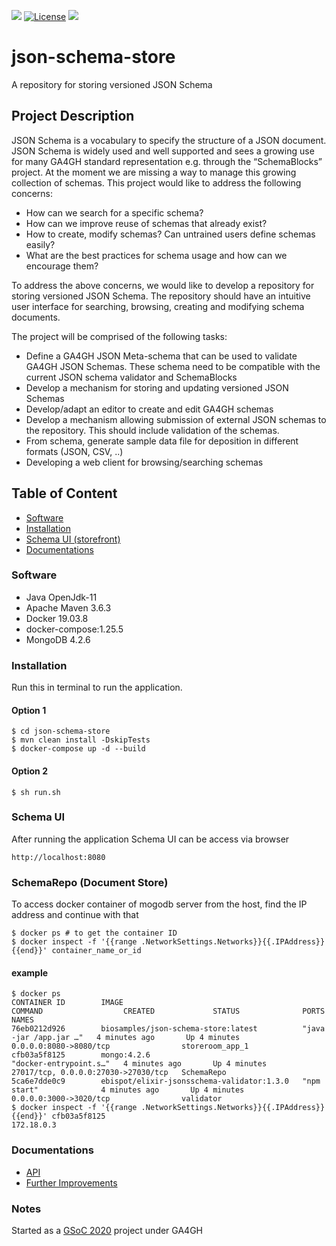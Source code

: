 [![](https://img.shields.io/badge/EBIBioSamples-json--schema--repo-blue)](https://www.ebi.ac.uk/)
[![License](https://img.shields.io/badge/License-Apache%202.0-yellowgreen.svg)](https://opensource.org/licenses/Apache-2.0)
[![](https://img.shields.io/badge/spring--boot-2.2.7.RELEASE-green)]()
# json-schema-store
A repository for storing versioned JSON Schema

## Project Description
JSON Schema is a vocabulary to specify the structure of a JSON document. JSON Schema is widely used and well supported and sees a growing use for many GA4GH standard representation e.g. through the “SchemaBlocks” project.
At the moment we are missing a way to manage this growing collection of schemas. This project would like to address the following concerns:
* How can we search for a specific schema? 
* How can we improve reuse of schemas that already exist?
* How to create, modify schemas? Can untrained users define schemas easily? 
* What are the best practices for schema usage and how can we encourage them?

To address the above concerns, we would like to develop a repository for storing versioned JSON Schema. The repository should have an intuitive user interface for searching, browsing, creating and modifying schema documents. 

The project will be comprised of the following tasks:
* Define a GA4GH JSON Meta-schema that can be used to validate GA4GH JSON Schemas. These schema need to be compatible with the current JSON schema validator and SchemaBlocks
* Develop a mechanism for storing and updating versioned JSON Schemas 
* Develop/adapt an editor to create and edit GA4GH schemas
* Develop a mechanism allowing submission of external JSON schemas to the repository. This should include validation of the schemas.
* From schema, generate sample data file for deposition in different formats (JSON, CSV, ..) 
* Developing a web client for browsing/searching schemas

## Table of Content
- [Software](#software)
- [Installation](#installation)
- [Schema UI (storefront)](#schema-ui-storefront)
- [Documentations](#documentations)

### Software
* Java OpenJdk-11
* Apache Maven 3.6.3
* Docker 19.03.8
* docker-compose:1.25.5
* MongoDB 4.2.6
### Installation
Run this in terminal to run the application.

#### Option 1
```shell script
$ cd json-schema-store
$ mvn clean install -DskipTests
$ docker-compose up -d --build
```
#### Option 2
```shell script
$ sh run.sh
```
### Schema UI
After running the application Schema UI can be access via browser
```http request
http://localhost:8080
```
### SchemaRepo (Document Store)
To access docker container of mogodb server from the host, find the IP address and continue with that
```shell script
$ docker ps # to get the container ID
$ docker inspect -f '{{range .NetworkSettings.Networks}}{{.IPAddress}}{{end}}' container_name_or_id
```
#### example
```shell script
$ docker ps
CONTAINER ID        IMAGE                                        COMMAND                  CREATED             STATUS              PORTS                                 NAMES
76eb0212d926        biosamples/json-schema-store:latest          "java -jar /app.jar …"   4 minutes ago       Up 4 minutes        0.0.0.0:8080->8080/tcp                storeroom_app_1
cfb03a5f8125        mongo:4.2.6                                  "docker-entrypoint.s…"   4 minutes ago       Up 4 minutes        27017/tcp, 0.0.0.0:27030->27030/tcp   SchemaRepo
5ca6e7dde0c9        ebispot/elixir-jsonsschema-validator:1.3.0   "npm start"              4 minutes ago       Up 4 minutes        0.0.0.0:3000->3020/tcp                validator
$ docker inspect -f '{{range .NetworkSettings.Networks}}{{.IPAddress}}{{end}}' cfb03a5f8125
172.18.0.3
```
### Documentations
* [API](https://github.com/EBIBioSamples/json-schema-store/wiki/API-Reference)
* [Further Improvements](https://github.com/EBIBioSamples/json-schema-store/wiki/Further-Improvements)

### Notes
Started as a [GSoC 2020](https://gist.github.com/Hashan-Rashmi-Perera/99f6983bcfb11e7990abbdd484796854) project under GA4GH 
